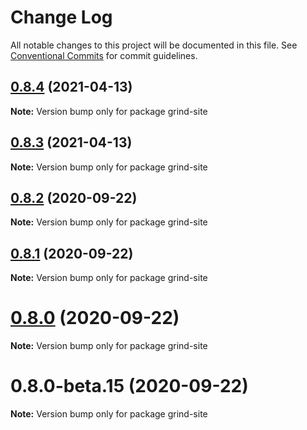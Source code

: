 # Change Log

All notable changes to this project will be documented in this file.
See [Conventional Commits](https://conventionalcommits.org) for commit guidelines.

## [0.8.4](https://github.com/grindjs/grindjs/compare/v0.8.3...v0.8.4) (2021-04-13)

**Note:** Version bump only for package grind-site

## [0.8.3](https://github.com/grindjs/grindjs/compare/v0.8.2...v0.8.3) (2021-04-13)

**Note:** Version bump only for package grind-site

## [0.8.2](https://github.com/grindjs/grindjs/compare/v0.8.1...v0.8.2) (2020-09-22)

**Note:** Version bump only for package grind-site

## [0.8.1](https://github.com/grindjs/grindjs/compare/v0.8.0...v0.8.1) (2020-09-22)

**Note:** Version bump only for package grind-site

# [0.8.0](https://github.com/grindjs/grindjs/compare/v0.8.0-beta.15...v0.8.0) (2020-09-22)

**Note:** Version bump only for package grind-site

# 0.8.0-beta.15 (2020-09-22)

**Note:** Version bump only for package grind-site
